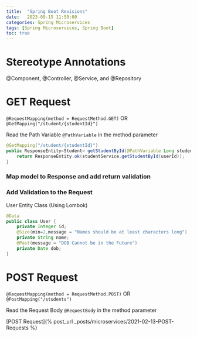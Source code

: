 ```yaml
---
title:  "Spring Boot Revisions"
date:   2023-09-15 11:50:00
categories: Spring Microservices
tags: [Spring Microservices, Spring Boot]
toc: true
---
```


# Stereotype Annotations

@Component, @Controller, @Service, and @Repository 

# GET Request

`@RequestMapping(method = RequestMethod.GET)` OR
`@GetMapping("/student/{studentId}")`

Read the Path Variable 
`@PathVariable` in the method parameter

```java
@GetMapping("/student/{studentId}")
public ResponseEntity<Student> getStudentById(@PathVariable Long studentId) {
    return ResponseEntity.ok(studentService.getStudentById(userId));
}
```

### Map model to Response and add return validation

### Add Validation to the Request

User Entity Class (Using Lombok)
```java
@Data
public class User {
	private Integer id;
	@Size(min=2,message = "Names should be at least characters long")
	private String name;
	@Past(message = "DOB Cannot be in the Future")
	private Date dob;
}
```


# POST Request

`@RequestMapping(method = RequestMethod.POST)` OR
`@PostMapping("/students")`

Read the Request Body 
`@RequestBody` in the method parameter


[POST Request]{% post_url _posts/microservices/2021-02-13-POST-Requests %}
